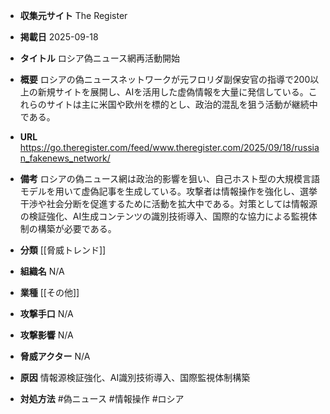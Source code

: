 - **収集元サイト**
The Register

- **掲載日**
2025-09-18

- **タイトル**
ロシア偽ニュース網再活動開始

- **概要**
ロシアの偽ニュースネットワークが元フロリダ副保安官の指導で200以上の新規サイトを展開し、AIを活用した虚偽情報を大量に発信している。これらのサイトは主に米国や欧州を標的とし、政治的混乱を狙う活動が継続中である。

- **URL**
https://go.theregister.com/feed/www.theregister.com/2025/09/18/russian_fakenews_network/

- **備考**
ロシアの偽ニュース網は政治的影響を狙い、自己ホスト型の大規模言語モデルを用いて虚偽記事を生成している。攻撃者は情報操作を強化し、選挙干渉や社会分断を促進するために活動を拡大中である。対策としては情報源の検証強化、AI生成コンテンツの識別技術導入、国際的な協力による監視体制の構築が必要である。

- **分類**
[[脅威トレンド]]

- **組織名**
N/A

- **業種**
[[その他]]

- **攻撃手口**
N/A

- **攻撃影響**
N/A

- **脅威アクター**
N/A

- **原因**
情報源検証強化、AI識別技術導入、国際監視体制構築

- **対処方法**
#偽ニュース #情報操作 #ロシア

